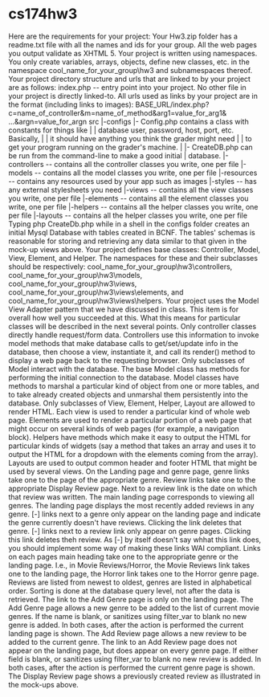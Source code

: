 # cs174hw3


Here are the requirements for your project:
Your Hw3.zip folder has a readme.txt file with all the names and ids for your group.
All the web pages you output validate as XHTML 5.
Your project is written using namespaces. You only create variables, arrays, objects, define new classes, etc. in the namespace cool_name_for_your_group\hw3 and subnamespaces thereof.
Your project directory structure and urls that are linked to by your project are as follows:
index.php -- entry point into your project. No other file in your project is directly linked-to.
    All urls used as links by your project are in the format (including links to images):
    BASE_URL/index.php?c=name_of_controller&m=name_of_method&arg1=value_for_arg1& ...&argn=value_for_argn 
src
 |-configs |- Config.php contains a class with constants for things like 
 |         |       database user, password, host, port, etc. Basically, 
 |         |       it should have anything you think the grader might need
 |         |       to get your program running on the grader's machine.
 |         |- CreateDB.php can be run from the command-line to make a good initial
 |                database.
 |-controllers -- contains all the controller classes you write, one per file
 |-models -- contains all the model classes you write, one per file
 |-resources -- contains any resources used by your app such as images
 |-styles -- has any external stylesheets you need
 |-views -- contains all the view classes you write, one per file
      |-elements -- contains all the element classes you write, one per file
      |-helpers -- contains all the helper classes you write, one per file
      |-layouts -- contains all the helper classes you write, one per file    
Typing php CreateDb.php while in a shell in the configs folder creates an initial Mysql Database with tables created in BCNF. The tables' schemas is reasonable for storing and retrieving any data similar to that given in the mock-up views above.
Your project defines base classes: Controller, Model, View, Element, and Helper. The namespaces for these and their subclasses should be respectively: cool_name_for_your_group\hw3\controllers, cool_name_for_your_group\hw3\models, cool_name_for_your_group\hw3\views, cool_name_for_your_group\hw3\views\elements, and cool_name_for_your_group\hw3\views\helpers.
Your project uses the Model View Adapter pattern that we have discussed in class. This item is for overall how well you succeeded at this. What this means for particular classes will be described in the next several points.
Only controller classes directly handle request/form data. Controllers use this information to invoke model methods that make database calls to get/set/update info in the database, then choose a view, instantiate it, and call its render() method to display a web page back to the requesting browser.
Only subclasses of Model interact with the database. The base Model class has methods for performing the initial connection to the database. Model classes have methods to marshal a particular kind of object from one or more tables, and to take already created objects and unmarshal them persistently into the database.
Only subclasses of View, Element, Helper, Layout are allowed to render HTML. Each view is used to render a particular kind of whole web page. Elements are used to render a particular portion of a web page that might occur on several kinds of web pages (for example, a navigation block). Helpers have methods which make it easy to output the HTML for particular kinds of widgets (say a method that takes an array and uses it to output the HTML for a dropdown with the elements coming from the array). Layouts are used to output common header and footer HTML that might be used by several views.
On the Landing page and genre page, genre links take one to the page of the appropriate genre.
Review links take one to the appropriate Display Review page.
Next to a review link is the date on which that review was written.
The main landing page corresponds to viewing all genres. The landing page displays the most recently added reviews in any genre.
[-] links next to a genre only appear on the landing page and indicate the genre currently doesn't have reviews. Clicking the link deletes that genre. [-] links next to a review link only appear on genre pages. Clicking this link deletes theh review. As [-] by itself doesn't say whhat this link does, you should implement some way of making these links WAI compliant.
Links on each pages main heading take one to the appropriate genre or the landing page. I.e., in Movie Reviews/Horror, the Movie Reviews link takes one to the landing page, the Horror link takes one to the Horror genre page.
Reviews are listed from newest to oldest, genres are listed in alphabetical order. Sorting is done at the database query level, not after the data is retrieved.
The link to the Add Genre page is only on the landing page. The Add Genre page allows a new genre to be added to the list of current movie genres. If the name is blank, or sanitizes using filter_var to blank no new genre is added. In both cases, after the action is performed the current landing page is shown.
The Add Review page allows a new review to be added to the current genre. The link to an Add Review page does not appear on the landing page, but does appear on every genre page. If either field is blank, or sanitizes using filter_var to blank no new review is added. In both cases, after the action is performed the current genre page is shown.
The Display Review page shows a previously created review as illustrated in the mock-ups above.
